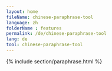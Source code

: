 ```yaml
---
layout: home
fileName: chinese-paraphrase-tool
language: zh
folderName : features
permalink: /de/chinese-paraphrase-tool
lang: de
tool: chinese-paraphrase-tool
---
```

{% include section/paraphrase.html %}